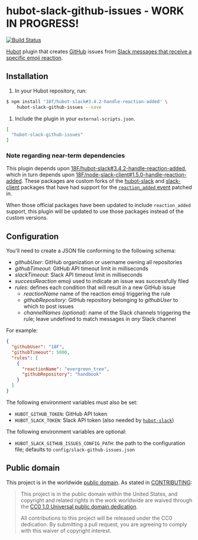 # hubot-slack-github-issues - WORK IN PROGRESS!

[![Build Status](https://travis-ci.org/18F/hubot-slack-github-issues.svg?branch=master)](https://travis-ci.org/18F/hubot-slack-github-issues)

[Hubot](https://hubot.github.com/) plugin that creates
[GitHub](https://github.com/) issues from
[Slack messages that receive a specific emoji
reaction](https://api.slack.com/events/reaction_added).

## Installation

1. In your Hubot repository, run:
  ```bash
  $ npm install '18f/hubot-slack#3.4.2-handle-reaction-added' \
      hubot-slack-github-issues --save
  ```

1. Include the plugin in your `external-scripts.json`.

  ```json
  [
    "hubot-slack-github-issues"
  ]
  ```

### Note regarding near-term dependencies

This plugin depends upon
[18F/hubot-slack#3.4.2-handle-reaction-added](https://github.com/18F/hubot-slack/tree/3.4.2-handle-reaction-added),
which in turn depends upon
[18F/node-slack-client#1.5.0-handle-reaction-added](https://github.com/18F/node-slack-client/tree/1.5.0-handle-reaction-added).
These packages are custom forks of the
[hubot-slack](https://www.npmjs.com/package/hubot-slack) and 
[slack-client](https://www.npmjs.com/package/slack-client) packages that have
had support for the [`reaction_added`
event](https://api.slack.com/events/reaction_added) patched in.

When those official packages have been updated to include `reaction_added`
support, this plugin will be updated to use those packages instead of the
custom versions.

## Configuration

You'll need to create a JSON file conforming to the following schema:

* *githubUser*: GitHub organization or username owning all repositories
* *githubTimeout*: GitHub API timeout limit in milliseconds
* *slackTimeout*: Slack API timeout limit in milliseconds
* *successReaction* emoji used to indicate an issue was successfully filed
* *rules*: defines each condition that will result in a new GitHub issue
  * *reactionName* name of the reaction emoji triggering the rule
  * *githubRepository*: GitHub repository belonging to *githubUser* to which
    to post issues
  * *channelNames (optional)*: name of the Slack channels triggering the rule;
    leave undefined to match messages in _any_ Slack channel

For example:

```json
{
  "githubUser": "18F",
  "githubTimeout": 5000,
  "rules": [
    {
      "reactionName": "evergreen_tree",
      "githubRepository": "handbook"
    }
  ]
}
```

The following environment variables must also be set:

* `HUBOT_GITHUB_TOKEN`: GitHub API token
* `HUBOT_SLACK_TOKEN`: Slack API token (also needed by
  [`hubot-slack`](https://www.npmjs.com/package/hubot-slack))

The following environment variables are optional:
* `HUBOT_SLACK_GITHUB_ISSUES_CONFIG_PATH`: the path to the configuration file;
  defaults to `config/slack-github-issues.json`

## Public domain

This project is in the worldwide [public domain](LICENSE.md). As stated in
[CONTRIBUTING](CONTRIBUTING.md):

> This project is in the public domain within the United States, and copyright
> and related rights in the work worldwide are waived through the
> [CC0 1.0 Universal public domain dedication](https://creativecommons.org/publicdomain/zero/1.0/).
>
> All contributions to this project will be released under the CC0 dedication.
> By submitting a pull request, you are agreeing to comply with this waiver of
> copyright interest.
